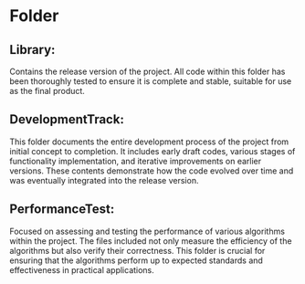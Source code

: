 # Folder

## Library:
Contains the release version of the project. 
All code within this folder has been thoroughly tested to ensure it is complete and stable, suitable for use as the final product.

## DevelopmentTrack:
This folder documents the entire development process of the project from initial concept to completion. 
It includes early draft codes, various stages of functionality implementation, and iterative improvements on earlier versions. 
These contents demonstrate how the code evolved over time and was eventually integrated into the release version.

## PerformanceTest:
Focused on assessing and testing the performance of various algorithms within the project. 
The files included not only measure the efficiency of the algorithms but also verify their correctness. 
This folder is crucial for ensuring that the algorithms perform up to expected standards and effectiveness in practical applications.
